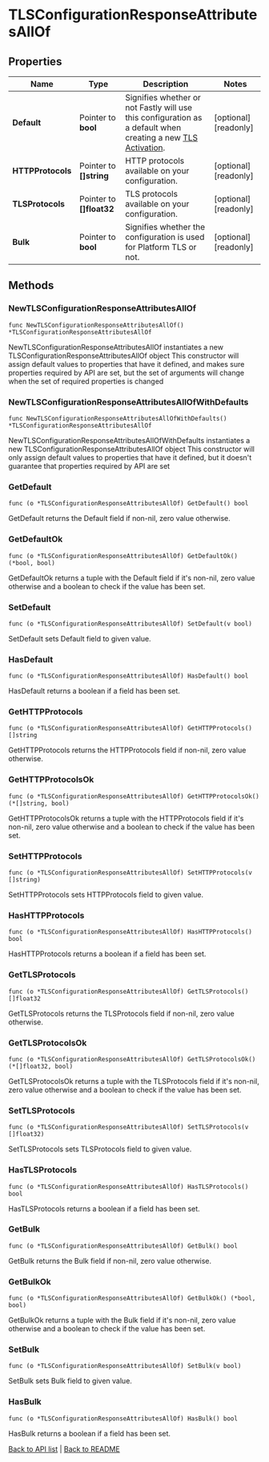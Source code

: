 # TLSConfigurationResponseAttributesAllOf

## Properties

Name | Type | Description | Notes
------------ | ------------- | ------------- | -------------
**Default** | Pointer to **bool** | Signifies whether or not Fastly will use this configuration as a default when creating a new [TLS Activation](/reference/api/tls/custom-certs/activations/). | [optional] [readonly] 
**HTTPProtocols** | Pointer to **[]string** | HTTP protocols available on your configuration. | [optional] [readonly] 
**TLSProtocols** | Pointer to **[]float32** | TLS protocols available on your configuration. | [optional] [readonly] 
**Bulk** | Pointer to **bool** | Signifies whether the configuration is used for Platform TLS or not. | [optional] [readonly] 

## Methods

### NewTLSConfigurationResponseAttributesAllOf

`func NewTLSConfigurationResponseAttributesAllOf() *TLSConfigurationResponseAttributesAllOf`

NewTLSConfigurationResponseAttributesAllOf instantiates a new TLSConfigurationResponseAttributesAllOf object
This constructor will assign default values to properties that have it defined,
and makes sure properties required by API are set, but the set of arguments
will change when the set of required properties is changed

### NewTLSConfigurationResponseAttributesAllOfWithDefaults

`func NewTLSConfigurationResponseAttributesAllOfWithDefaults() *TLSConfigurationResponseAttributesAllOf`

NewTLSConfigurationResponseAttributesAllOfWithDefaults instantiates a new TLSConfigurationResponseAttributesAllOf object
This constructor will only assign default values to properties that have it defined,
but it doesn't guarantee that properties required by API are set

### GetDefault

`func (o *TLSConfigurationResponseAttributesAllOf) GetDefault() bool`

GetDefault returns the Default field if non-nil, zero value otherwise.

### GetDefaultOk

`func (o *TLSConfigurationResponseAttributesAllOf) GetDefaultOk() (*bool, bool)`

GetDefaultOk returns a tuple with the Default field if it's non-nil, zero value otherwise
and a boolean to check if the value has been set.

### SetDefault

`func (o *TLSConfigurationResponseAttributesAllOf) SetDefault(v bool)`

SetDefault sets Default field to given value.

### HasDefault

`func (o *TLSConfigurationResponseAttributesAllOf) HasDefault() bool`

HasDefault returns a boolean if a field has been set.

### GetHTTPProtocols

`func (o *TLSConfigurationResponseAttributesAllOf) GetHTTPProtocols() []string`

GetHTTPProtocols returns the HTTPProtocols field if non-nil, zero value otherwise.

### GetHTTPProtocolsOk

`func (o *TLSConfigurationResponseAttributesAllOf) GetHTTPProtocolsOk() (*[]string, bool)`

GetHTTPProtocolsOk returns a tuple with the HTTPProtocols field if it's non-nil, zero value otherwise
and a boolean to check if the value has been set.

### SetHTTPProtocols

`func (o *TLSConfigurationResponseAttributesAllOf) SetHTTPProtocols(v []string)`

SetHTTPProtocols sets HTTPProtocols field to given value.

### HasHTTPProtocols

`func (o *TLSConfigurationResponseAttributesAllOf) HasHTTPProtocols() bool`

HasHTTPProtocols returns a boolean if a field has been set.

### GetTLSProtocols

`func (o *TLSConfigurationResponseAttributesAllOf) GetTLSProtocols() []float32`

GetTLSProtocols returns the TLSProtocols field if non-nil, zero value otherwise.

### GetTLSProtocolsOk

`func (o *TLSConfigurationResponseAttributesAllOf) GetTLSProtocolsOk() (*[]float32, bool)`

GetTLSProtocolsOk returns a tuple with the TLSProtocols field if it's non-nil, zero value otherwise
and a boolean to check if the value has been set.

### SetTLSProtocols

`func (o *TLSConfigurationResponseAttributesAllOf) SetTLSProtocols(v []float32)`

SetTLSProtocols sets TLSProtocols field to given value.

### HasTLSProtocols

`func (o *TLSConfigurationResponseAttributesAllOf) HasTLSProtocols() bool`

HasTLSProtocols returns a boolean if a field has been set.

### GetBulk

`func (o *TLSConfigurationResponseAttributesAllOf) GetBulk() bool`

GetBulk returns the Bulk field if non-nil, zero value otherwise.

### GetBulkOk

`func (o *TLSConfigurationResponseAttributesAllOf) GetBulkOk() (*bool, bool)`

GetBulkOk returns a tuple with the Bulk field if it's non-nil, zero value otherwise
and a boolean to check if the value has been set.

### SetBulk

`func (o *TLSConfigurationResponseAttributesAllOf) SetBulk(v bool)`

SetBulk sets Bulk field to given value.

### HasBulk

`func (o *TLSConfigurationResponseAttributesAllOf) HasBulk() bool`

HasBulk returns a boolean if a field has been set.


[Back to API list](../README.md#documentation-for-api-endpoints) | [Back to README](../README.md)
